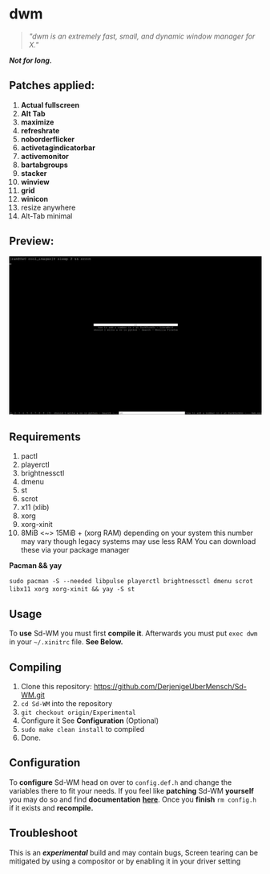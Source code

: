 # dwm

> _"dwm is an extremely fast, small, and dynamic window manager for X."_

**_Not for long._**

## Patches applied:

1.  **Actual fullscreen**
2.  **Alt Tab**
3.  **maximize**
4.  **refreshrate**
5.  **noborderflicker**
6.  **activetagindicatorbar**
7.  **activemonitor**
8.  **bartabgroups**
9.  **stacker**
10. **winview**
11. **grid**
11. **winicon**
12.  resize anywhere
13.  Alt-Tab minimal

## Preview:

![alttab](/cool_images/alt_tab.png "AltTab.")

## Requirements
1. pactl
2. playerctl
3. brightnessctl
4. dmenu
5. st
6. scrot   
7. x11 (xlib)
8. xorg
9. xorg-xinit
10. 8MiB <~> 15MiB + (xorg RAM) depending on your system this number may vary though legacy systems may use less RAM
You can download these via your package manager

**Pacman && yay**
```
sudo pacman -S --needed libpulse playerctl brightnessctl dmenu scrot libx11 xorg xorg-xinit && yay -S st
```

## Usage 
To **use** Sd-WM you must first **compile it**.
Afterwards you must put `exec dwm` in your `~/.xinitrc` file. **See Below.**


## Compiling
1. Clone this repository: 
https://github.com/DerjenigeUberMensch/Sd-WM.git
2. ```cd Sd-WM``` into the repository
3. ```git checkout origin/Experimental```
3. Configure it See **Configuration** (Optional)
4. `sudo make clean install` to compiled
5. Done.

## Configuration
To **configure** Sd-WM head on over to `config.def.h` and change the variables there to fit your needs.
If you feel like **patching** Sd-WM **yourself** you may do so and find **documentation** **[here](https://dwm.suckless.org/customisation/)**. 
Once you **finish** `rm config.h` if it exists and **recompile.**

## Troubleshoot
This is an **_experimental_** build and may contain bugs, 
Screen tearing can be mitigated by using a compositor or by enabling it in your driver setting
